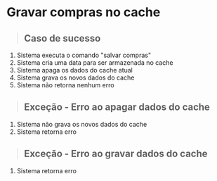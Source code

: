 # Gravar compras no cache

> ## Caso de sucesso
1. Sistema executa o comando "salvar compras"
2. Sistema cria uma data para ser armazenada no cache
3. Sistema apaga os dados do cache atual
4. Sistema grava os novos dados do cache
5. Sistema não retorna nenhum erro


> ## Exceção - Erro ao apagar dados do cache
1. Sistema não grava os novos dados do cache
1. Sistema retorna erro

> ## Exceção - Erro ao gravar dados do cache
1. Sistema retorna erro


